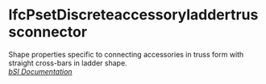 IfcPsetDiscreteaccessoryladdertrussconnector
============================================
Shape properties specific to connecting accessories in truss form with
straight cross-bars in ladder shape.  
[ _bSI
Documentation_](https://standards.buildingsmart.org/IFC/DEV/IFC4_2/FINAL/HTML/schema/ifcsharedcomponentelements/pset/pset_discreteaccessoryladdertrussconnector.htm)



